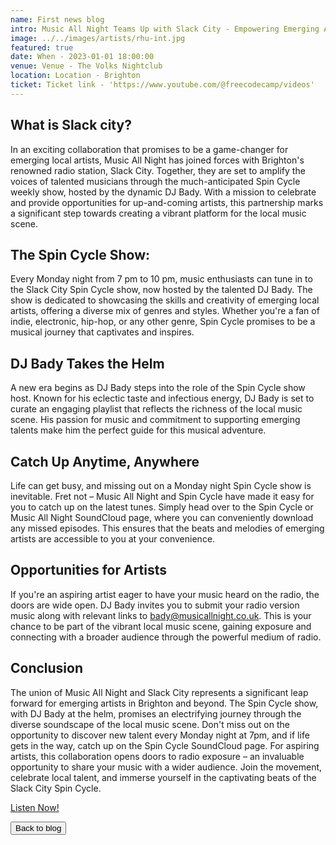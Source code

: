 ```yaml
---
name: First news blog
intro: Music All Night Teams Up with Slack City - Empowering Emerging Artists through Spin Cycle
image: ../../images/artists/rhu-int.jpg
featured: true
date: When - 2023-01-01 18:00:00
venue: Venue - The Volks Nightclub
location: Location - Brighton
ticket: Ticket link - 'https://www.youtube.com/@freecodecamp/videos'
---
```


## What is Slack city?

In an exciting collaboration that promises to be a game-changer for emerging local artists, Music
All Night has joined forces with Brighton's renowned radio station, Slack City. Together, they are
set to amplify the voices of talented musicians through the much-anticipated Spin Cycle weekly show,
hosted by the dynamic DJ Bady. With a mission to celebrate and provide opportunities for
up-and-coming artists, this partnership marks a significant step towards creating a vibrant platform
for the local music scene.

## The Spin Cycle Show:

Every Monday night from 7 pm to 10 pm, music enthusiasts can tune in to the Slack City Spin Cycle
show, now hosted by the talented DJ Bady. The show is dedicated to showcasing the skills and
creativity of emerging local artists, offering a diverse mix of genres and styles. Whether you're a
fan of indie, electronic, hip-hop, or any other genre, Spin Cycle promises to be a musical journey
that captivates and inspires.

## DJ Bady Takes the Helm

A new era begins as DJ Bady steps into the role of the Spin Cycle show host. Known for his eclectic
taste and infectious energy, DJ Bady is set to curate an engaging playlist that reflects the
richness of the local music scene. His passion for music and commitment to supporting emerging
talents make him the perfect guide for this musical adventure.

## Catch Up Anytime, Anywhere

Life can get busy, and missing out on a Monday night Spin Cycle show is inevitable. Fret not – Music
All Night and Spin Cycle have made it easy for you to catch up on the latest tunes. Simply head over
to the Spin Cycle or Music All Night SoundCloud page, where you can conveniently download any missed
episodes. This ensures that the beats and melodies of emerging artists are accessible to you at your
convenience.

## Opportunities for Artists

If you're an aspiring artist eager to have your music heard on the radio, the doors are wide open.
DJ Bady invites you to submit your radio version music along with relevant links to
bady@musicallnight.co.uk. This is your chance to be part of the vibrant local music scene, gaining
exposure and connecting with a broader audience through the powerful medium of radio.

## Conclusion

The union of Music All Night and Slack City represents a significant leap forward for emerging
artists in Brighton and beyond. The Spin Cycle show, with DJ Bady at the helm, promises an
electrifying journey through the diverse soundscape of the local music scene. Don't miss out on the
opportunity to discover new talent every Monday night at 7pm, and if life gets in the way, catch up
on the Spin Cycle SoundCloud page. For aspiring artists, this collaboration opens doors to radio
exposure – an invaluable opportunity to share your music with a wider audience. Join the movement,
celebrate local talent, and immerse yourself in the captivating beats of the Slack City Spin Cycle.

[Listen Now!](https://soundcloud.com/music-all-night/spin-rhu-fful-interview-and-guest-mix?si=c2619849e23b4814a6b0769073713a18&utm_source=clipboard&utm_medium=text&utm_campaign=social_sharing)

<a href="/blog">
<button >Back to blog </Button>
</a>
